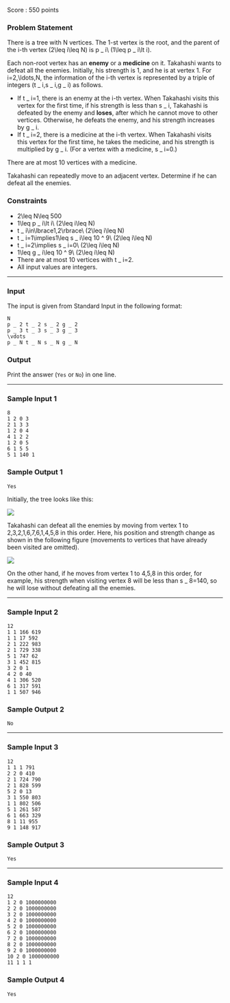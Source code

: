Score : 550 points

### Problem Statement

There is a tree with N vertices.
The 1-st vertex is the root, and the parent of the i-th vertex (2\leq i\leq N) is p \_ i\ (1\leq p \_ i\lt i).

Each non-root vertex has an **enemy** or a **medicine** on it.
Takahashi wants to defeat all the enemies.
Initially, his strength is 1, and he is at vertex 1.
For i=2,\ldots,N, the information of the i-th vertex is represented by a triple of integers (t \_ i,s \_ i,g \_ i) as follows.

* If t \_ i=1, there is an enemy at the i-th vertex. When Takahashi visits this vertex for the first time, if his strength is less than s \_ i, Takahashi is defeated by the enemy and **loses**, after which he cannot move to other vertices. Otherwise, he defeats the enemy, and his strength increases by g \_ i.
* If t \_ i=2, there is a medicine at the i-th vertex. When Takahashi visits this vertex for the first time, he takes the medicine, and his strength is multiplied by g \_ i. (For a vertex with a medicine, s \_ i=0.)

There are at most 10 vertices with a medicine.

Takahashi can repeatedly move to an adjacent vertex.
Determine if he can defeat all the enemies.

### Constraints

* 2\leq N\leq 500
* 1\leq p \_ i\lt i\ (2\leq i\leq N)
* t \_ i\in\lbrace1,2\rbrace\ (2\leq i\leq N)
* t \_ i=1\implies1\leq s \_ i\leq 10 ^ 9\ (2\leq i\leq N)
* t \_ i=2\implies s \_ i=0\ (2\leq i\leq N)
* 1\leq g \_ i\leq 10 ^ 9\ (2\leq i\leq N)
* There are at most 10 vertices with t \_ i=2.
* All input values are integers.

---

### Input

The input is given from Standard Input in the following format:

```
N
p _ 2 t _ 2 s _ 2 g _ 2
p _ 3 t _ 3 s _ 3 g _ 3
\vdots
p _ N t _ N s _ N g _ N
```

### Output

Print the answer (`Yes` or `No`) in one line.

---

### Sample Input 1

```
8
1 2 0 3
2 1 3 3
1 2 0 4
4 1 2 2
1 2 0 5
6 1 5 5
5 1 140 1
```

### Sample Output 1

```
Yes
```

Initially, the tree looks like this:

![](https://img.atcoder.jp/abc319/df876b93cd1181b6e7269d978c19632b.png)

Takahashi can defeat all the enemies by moving from vertex 1 to 2,3,2,1,6,7,6,1,4,5,8 in this order.
Here, his position and strength change as shown in the following figure (movements to vertices that have already been visited are omitted).

![](https://img.atcoder.jp/abc319/de96b59f8e4b180017fbd1aba73f4fb3.png)

On the other hand, if he moves from vertex 1 to 4,5,8 in this order, for example, his strength when visiting vertex 8 will be less than s \_ 8=140, so he will lose without defeating all the enemies.

---

### Sample Input 2

```
12
1 1 166 619
1 1 17 592
2 1 222 983
2 1 729 338
5 1 747 62
3 1 452 815
3 2 0 1
4 2 0 40
4 1 306 520
6 1 317 591
1 1 507 946
```

### Sample Output 2

```
No
```

---

### Sample Input 3

```
12
1 1 1 791
2 2 0 410
2 1 724 790
2 1 828 599
5 2 0 13
3 1 550 803
1 1 802 506
5 1 261 587
6 1 663 329
8 1 11 955
9 1 148 917
```

### Sample Output 3

```
Yes
```

---

### Sample Input 4

```
12
1 2 0 1000000000
2 2 0 1000000000
3 2 0 1000000000
4 2 0 1000000000
5 2 0 1000000000
6 2 0 1000000000
7 2 0 1000000000
8 2 0 1000000000
9 2 0 1000000000
10 2 0 1000000000
11 1 1 1
```

### Sample Output 4

```
Yes
```